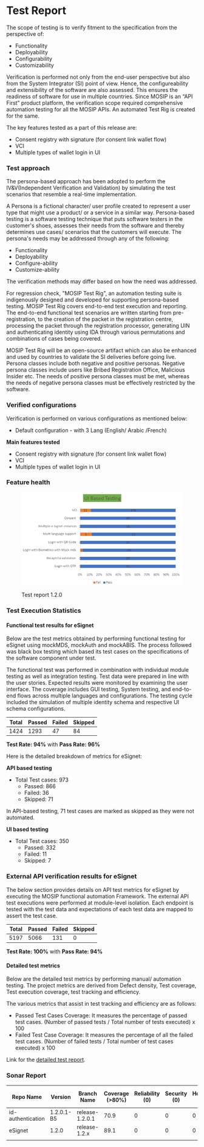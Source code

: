 # Test Report

The scope of testing is to verify fitment to the specification from the perspective of:

* Functionality
* Deployability
* Configurability
* Customizability

Verification is performed not only from the end-user perspective but also from the System Integrator (SI) point of view. Hence, the configureability and extensibility of the software are also assessed. This ensures the readiness of software for use in multiple countries. Since MOSIP is an “API First” product platform, the verification scope required comprehensive automation testing for all the MOSIP APIs. An automated Test Rig is created for the same.

The key features tested as a part of this release are:

* Consent registry with signature (for consent link wallet flow)
* VCI
* Multiple types of wallet login in UI

### Test approach

The persona-based approach has been adopted to perform the IV\&V(Independent Verification and Validation) by simulating the test scenarios that resemble a real-time implementation.

A Persona is a fictional character/ user profile created to represent a user type that might use a product/ or a service in a similar way. Persona-based testing is a software testing technique that puts software testers in the customer's shoes, assesses their needs from the software and thereby determines use cases/ scenarios that the customers will execute. The persona's needs may be addressed through any of the following:

* Functionality
* Deployability
* Configure-ability
* Customize-ability

The verification methods may differ based on how the need was addressed.

For regression check, "MOSIP Test Rig", an automation testing suite is indigenously designed and developed for supporting persona-based testing. MOSIP Test Rig covers end-to-end test execution and reporting. The end-to-end functional test scenarios are written starting from pre-registration, to the creation of the packet in the registration centre, processing the packet through the registration processor, generating UIN and authenticating identity using IDA through various permutations and combinations of cases being covered.

MOSIP Test Rig will be an open-source artifact which can also be enhanced and used by countries to validate the SI deliveries before going live. Persona classes include both negative and positive personas. Negative persona classes include users like Bribed Registration Office, Malicious Insider etc. The needs of positive persona classes must be met, whereas the needs of negative persona classes must be effectively restricted by the software.

### Verified configurations

Verification is performed on various configurations as mentioned below:

* Default configuration - with 3 Lang (English/ Arabic /French)

**Main features tested**

* Consent registry with signature (for consent link wallet flow)
* VCI
* Multiple types of wallet login in UI

### Feature health

<figure><img src="../../../.gitbook/assets/test-report-1.2.0.png" alt=""><figcaption><p>Test report 1.2.0</p></figcaption></figure>

### Test Execution Statistics

#### Functional test results for eSignet

Below are the test metrics obtained by performing functional testing for eSignet using mockMDS, mockAuth and mockABIS. The process followed was black box testing which based its test cases on the specifications of the software component under test.

The functional test was performed in combination with individual module testing as well as integration testing. Test data were prepared in line with the user stories. Expected results were monitored by examining the user interface. The coverage includes GUI testing, System testing, and end-to-end flows across multiple languages and configurations. The testing cycle included the simulation of multiple identity schema and respective UI schema configurations.

| **Total** | **Passed** | **Failed** | **Skipped** |
| --------- | ---------- | ---------- | ----------- |
| 1424      | 1293       | 47         | 84          |

**Test Rate: 94%** with **Pass Rate: 96%**

Here is the detailed breakdown of metrics for eSignet:

**API based testing**

* Total Test cases: 973
  * Passed: 866
  * Failed: 36
  * Skipped: 71

In API-based testing, 71 test cases are marked as skipped as they were not automated.

**UI based testing**

* Total Test cases: 350
  * Passed: 332
  * Failed: 11
  * Skipped: 7

### External API verification results for eSignet

The below section provides details on API test metrics for eSignet by executing the MOSIP functional automation Framework. The external API test executions were performed at module-level isolation. Each endpoint is tested with the test data and expectations of each test data are mapped to assert the test case.

| **Total** | **Passed** | **Failed** | **Skipped** |
| --------- | ---------- | ---------- | ----------- |
| 5197      | 5066       | 131        | 0           |

**Test Rate: 100%** with **Pass Rate: 94%**

#### Detailed test metrics

Below are the detailed test metrics by performing manual/ automation testing. The project metrics are derived from Defect density, Test coverage, Test execution coverage, test tracking and efficiency.

The various metrics that assist in test tracking and efficiency are as follows:

* Passed Test Cases Coverage: It measures the percentage of passed test cases. (Number of passed tests / Total number of tests executed) x 100
* Failed Test Case Coverage: It measures the percentage of all the failed test cases. (Number of failed tests / Total number of test cases executed) x 100

Link for the [detailed test report](https://github.com/mosip/test-management/tree/master/e-signet/1.2.0).

### Sonar Report

<table><thead><tr><th width="161">Repo Name</th><th>Version</th><th width="132">Branch Name</th><th>Coverage (>80%)</th><th>Reliability (0)</th><th>Security (0)</th><th>Hotspots (0)</th><th>Duplications (Less than 3%)</th></tr></thead><tbody><tr><td>id-authentication</td><td>1.2.0.1-B5</td><td>release-1.2.0.1</td><td>70.9</td><td>0</td><td>0</td><td>0</td><td>1.9%</td></tr><tr><td>eSignet</td><td>1.2.0</td><td>release-1.2.x</td><td>89.1</td><td>0</td><td>0</td><td>0</td><td>0.5%</td></tr><tr><td></td><td></td><td></td><td></td><td></td><td></td><td></td><td></td></tr></tbody></table>
